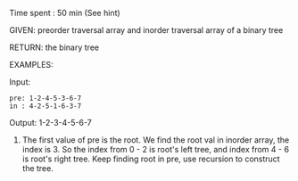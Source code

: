 Time spent : 50 min (See hint)

GIVEN: preorder traversal array and inorder traversal array of a binary tree

RETURN: the binary tree

EXAMPLES:

Input: 

```
pre: 1-2-4-5-3-6-7
in : 4-2-5-1-6-3-7
```

Output: 1-2-3-4-5-6-7



1. The first value of pre is the root. We find the root val in inorder array, the index is 3. So the index from 0 - 2 is root's left tree, and index from 4 - 6 is root's right tree. Keep finding root in pre, use recursion to construct the tree.
